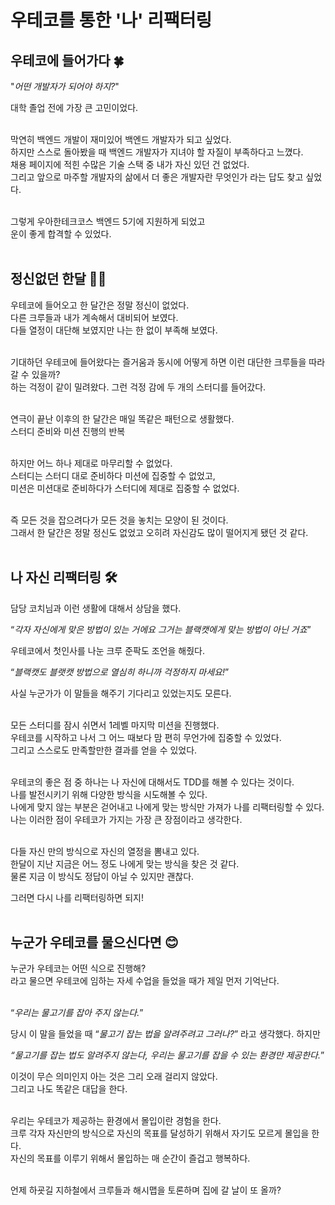 # 우테코를 통한 '나' 리팩터링

## 우테코에 들어가다 🍀

"*어떤 개발자가 되어야 하지?*"<br>

대학 졸업 전에 가장 큰 고민이었다. <br><br>

막연히 백엔드 개발이 재미있어 백엔드 개발자가 되고 싶었다.<br>
하지만 스스로 돌아봤을 때 백엔드 개발자가 지녀야 할 자질이 부족하다고 느꼈다.<br>
채용 페이지에 적힌 수많은 기술 스택 중 내가 자신 있던 건 없었다.<br>
그리고 앞으로 마주할 개발자의 삶에서 더 좋은 개발자란 무엇인가 라는 답도 찾고 싶었다.<br><br>

그렇게 우아한테크코스 백엔드 5기에 지원하게 되었고<br>
운이 좋게 합격할 수 있었다.<br><br>

## 정신없던 한달 😵‍💫

우테코에 들어오고 한 달간은 정말 정신이 없었다.<br>
다른 크루들과 내가 계속해서 대비되어 보였다.<br>
다들 열정이 대단해 보였지만 나는 한 없이 부족해 보였다.<br><br>

기대하던 우테코에 들어왔다는 즐거움과 동시에 어떻게 하면 이런 대단한 크루들을 따라갈 수 있을까?<br>
하는 걱정이 같이 밀려왔다. 그런 걱정 감에 두 개의 스터디를 들어갔다.<br><br>

연극이 끝난 이후의 한 달간은 매일 똑같은 패턴으로 생활했다.<br>
스터디 준비와 미션 진행의 반복<br><br>

하지만 어느 하나 제대로 마무리할 수 없었다.<br>
스터디는 스터디 대로 준비하다 미션에 집중할 수 없었고,<br>
미션은 미션대로 준비하다가 스터디에 제대로 집중할 수 없었다.<br><br>

즉 모든 것을 잡으려다가 모든 것을 놓치는 모양이 된 것이다.<br>
그래서 한 달간은 정말 정신도 없었고 오히려 자신감도 많이 떨어지게 됐던 것 같다.<br><br>

## 나 자신 리팩터링 🛠️

담당 코치님과 이런 생활에 대해서 상담을 했다.

“*각자 자신에게 맞은 방법이 있는 거에요 그거는 블랙캣에게 맞는 방법이 아닌 거죠*”<br>

우테코에서 첫인사를 나눈 크루 준팍도 조언을 해줬다.

“*블랙캣도 블랫캣 방법으로 열심히 하니까 걱정하지 마세요!*”<br>

사실 누군가가 이 말들을 해주기 기다리고 있었는지도 모른다.<br><br>

모든 스터디를 잠시 쉬면서 1레벨 마지막 미션을 진행했다.<br>
우테코를 시작하고 나서 그 어느 때보다 맘 편히 무언가에 집중할 수 있었다.<br>
그리고 스스로도 만족할만한 결과를 얻을 수 있었다.<br><br>

우테코의 좋은 점 중 하나는 나 자신에 대해서도 TDD를 해볼 수 있다는 것이다.<br>
나를 발전시키기 위해 다양한 방식을 시도해볼 수 있다.<br>
나에게 맞지 않는 부분은 걷어내고 나에게 맞는 방식만 가져가 나를 리팩터링할 수 있다.<br>
나는 이러한 점이 우테코가 가지는 가장 큰 장점이라고 생각한다.<br><br>

다들 자신 만의 방식으로 자신의 열정을 뽐내고 있다.<br>
한달이 지난 지금은 어느 정도 나에게 맞는 방식을 찾은 것 같다.<br>
물론 지금 이 방식도 정답이 아닐 수 있지만 괜찮다.<br>

그러면 다시 나를 리팩터링하면 되지!<br><br>

## 누군가 우테코를 물으신다면 😊


누군가 우테코는 어떤 식으로 진행해?<br>
라고 물으면 우테코에 임하는 자세 수업을 들었을 때가 제일 먼저 기억난다.<br><br>

“*우리는 물고기를 잡아 주지 않는다.*”<br>

당시 이 말을 들었을 때 “*물고기 잡는 법을 알려주려고 그러나?*” 라고 생각했다. 하지만<br>

*“물고기를 잡는 법도 알려주지 않는다, 우리는 물고기를 잡을 수 있는 환경만 제공한다.*”<br>

이것이 무슨 의미인지 아는 것은 그리 오래 걸리지 않았다.<br>
그리고 나도 똑같은 대답을 한다.<br><br>

우리는 우테코가 제공하는 환경에서 몰입이란 경험을 한다.<br>
크루 각자 자신만의 방식으로 자신의 목표를 달성하기 위해서 자기도 모르게 몰입을 한다.<br>
자신의 목표를 이루기 위해서 몰입하는 매 순간이 즐겁고 행복하다.<br><br>

언제 하굣길 지하철에서 크루들과 해시맵을 토론하며 집에 갈 날이 또 올까?<br>
